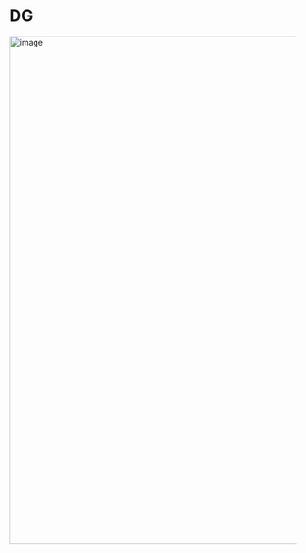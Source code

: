 # DG

<img width="927" height="890" alt="image" src="https://github.com/user-attachments/assets/a92a4c81-5ca2-4170-b60e-8d3c03600482" />
